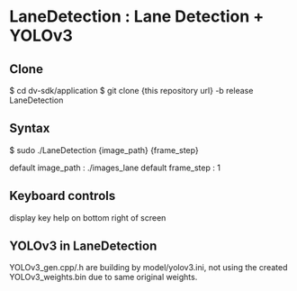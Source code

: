 
# LaneDetection : Lane Detection + YOLOv3

## Clone

$ cd dv-sdk/application
$ git clone {this repository url} -b release LaneDetection

## Syntax

$ sudo ./LaneDetection {image_path} {frame_step}

default image_path : ./images_lane
default frame_step : 1

## Keyboard controls

display key help on bottom right of screen

## YOLOv3 in LaneDetection

YOLOv3_gen.cpp/.h are building by model/yolov3.ini,
not using the created YOLOv3_weights.bin due to same original weights.
